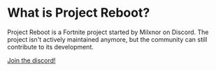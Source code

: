# What is Project Reboot?

Project Reboot is a Fortnite project started by Milxnor on Discord.
The project isn't actively maintained anymore, but the community can still contribute to its development.

[Join the discord!](https://discord.gg/reboot)